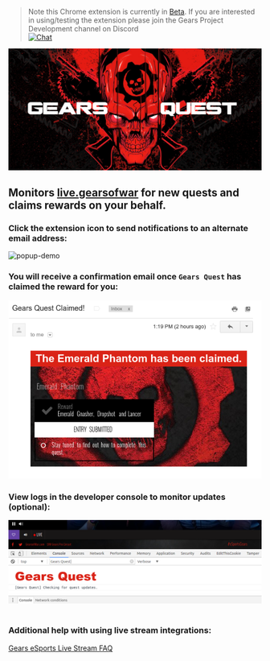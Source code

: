 > Note this Chrome extension is currently in [Beta](https://en.wikipedia.org/wiki/Software_release_life_cycle#Beta). If you are interested in using/testing the extension please join the Gears Project Development channel on Discord <br> [![Chat](https://img.shields.io/badge/chat-on%20discord-7289da.svg)](https://discord.gg/9yhnD)

![logo](https://github.com/TheanosLearning/GearsQuest/raw/master/images/gears-quest-logo.png)

## Monitors [live.gearsofwar](http://live.gearsofwar.com/) for new quests and claims rewards on your behalf.

### Click the extension icon to send notifications to an alternate email address:
![popup-demo](https://media.giphy.com/media/zeKBFQXfuO7ba/giphy.gif)

### You will receive a confirmation email once `Gears Quest` has claimed the reward for you:
![email](https://github.com/TheanosLearning/GearsQuest/raw/master/images/email-notification-mobile.png)

### View logs in the developer console to monitor updates (optional):
![console logs](https://github.com/TheanosLearning/GearsQuest/raw/master/images/console-logs.png)
<br/>
<br/>

### Additional help with using live stream integrations:
[Gears eSports Live Stream FAQ](https://gearsofwar.com/en-us/esports/live-stream-help)
